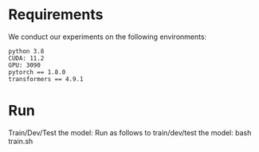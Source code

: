 # Requirements

We conduct our experiments on the following environments:

```
python 3.8
CUDA: 11.2
GPU: 3090
pytorch == 1.8.0
transformers == 4.9.1
```
# Run

Train/Dev/Test the model: Run as follows to train/dev/test the model:
    bash train.sh



